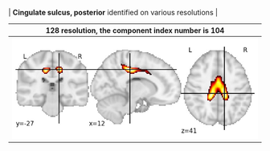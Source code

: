 


| **Cingulate sulcus, posterior** identified on various resolutions |

| 128 resolution, the component index number is 104|  
|:---:|  
| ![Component 128](../128/final/104.jpg "From component 128: Cingulate sulcus, posterior") |